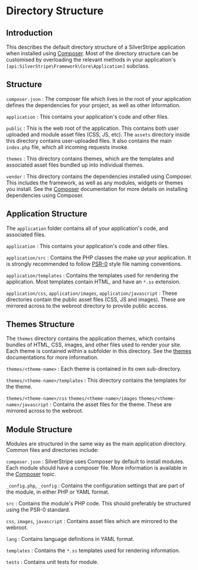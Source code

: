 # Directory Structure

## Introduction

This describes the default directory structure of a SilverStripe application when
installed using [Composer](http://getcomposer.org/). Most of the directory
structure can be customised by overloading the relevant methods in your application's
`[api:SilverStripe\Framework\Core\Application]` subclass.

## Structure

`composer.json`
:   The composer file which lives in the root of your application defines the
    dependencies for your project, as well as other information.

`application`
:   This contains your application's code and other files.

`public`
:   This is the web root of the application. This contains both user uploaded
    and module asset files (CSS, JS, etc). The `assets` directory inside this
    directory contains user-uploaded files. It also contains the main `index.php`
    file, which all incoming requests invoke.

`themes`
:   This directory contains themes, which are the templates and associated
    asset files bundled up into individual themes.

`vendor`
:   This directory contains the dependencies installed using Composer. This
    includes the framework, as well as any modules, widgets or themes you
    install. See the [Composer](http://getcomposer.org/) documentation for more
    details on installing dependencies using Composer.

## Application Structure

The `application` folder contains all of your application's code, and associated
files.

`application`
:   This contains your application's code and other files.

`application/src`
:   Contains the PHP classes the make up your application. It is strongly
    recommended to follow [PSR-0](https://github.com/php-fig/fig-standards/blob/master/accepted/PSR-0.md)
    style file naming conventions.

`application/templates`
:   Contains the templates used for rendering the application. Most templates
    contain HTML, and have an `*.ss` extension.

`application/css`,
`application/images`,
`application/javascript`
:   These directories contain the public asset files (CSS, JS and images). These
    are mirrored across to the webroot directory to provide public access.

## Themes Structure

The `themes` directory contains the application themes, which contains bundles
of HTML, CSS, images, and other files used to render your site. Each theme is
contained within a subfolder in this directory. See the [themes](/topics/themes)
documentations for more information.

`themes/<theme-name>`
:   Each theme is contained in its own sub-directory.

`themes/<theme-name>/templates`
:   This directory contains the templates for the theme.

`themes/<theme-name>/css`
`themes/<theme-name>/images`
`themes/<theme-name>/javascript`
:   Contains the asset files for the theme. These are mirrored across to the
    webroot.

## Module Structure

Modules are structured in the same way as the main application directory. Common
files and directories include:

`composer.json`
:   SilverStripe uses Composer by default to install modules. Each module should
    have a composer file. More information is available in the
    [Composer](/topics/composer) topic.

`_config.php`,
`_config`
:   Contains the configuration settings that are part of the module, in either
    PHP or YAML format.

`src`
:   Contains the module's PHP code. This should preferably be structured using
    the PSR-0 standard.

`css`,
`images`,
`javascript`
:   Contains asset files which are mirrored to the webroot.

`lang`
:   Contains language definitions in YAML format.

`templates`
:   Contains the `*.ss` templates used for rendering information.

`tests`
:   Contains unit tests for module.
